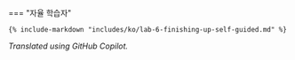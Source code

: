 <!-- === "@Build Workshop"

    {% include-markdown "includes/ko/lab-6-finishing-up-event.md" %} -->

=== "자율 학습자"

    {% include-markdown "includes/ko/lab-6-finishing-up-self-guided.md" %}

*Translated using GitHub Copilot.*
